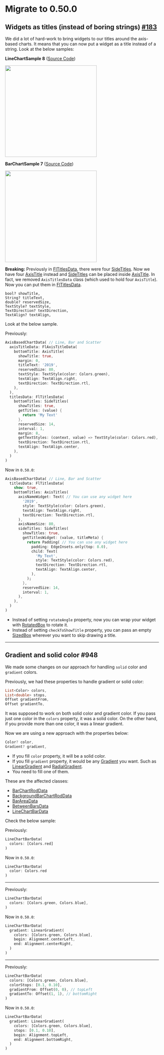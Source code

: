 # Migrate to 0.50.0

## Widgets as titles (instead of boring strings) [#183](https://github.com/imaNNeoFighT/fl_chart/issues/183)
We did a lot of hard-work to bring widgets to our titles around the axis-based charts.
It means that you can now put a widget as a title instead of a string.
Look at the below samples:

**LineChartSample 8** ([Source Code](https://github.com/imaNNeoFighT/fl_chart/blob/master/example/lib/line_chart/samples/line_chart_sample8.dart))

<img src="https://github.com/imaNNeoFighT/fl_chart/raw/master/repo_files/images/line_chart/line_chart_sample_8.png" width="300" >

**BarChartSample 7** ([Source Code](https://github.com/imaNNeoFighT/fl_chart/blob/master/example/lib/bar_chart/samples/bar_chart_sample7.dart))

<img src="https://github.com/imaNNeoFighT/fl_chart/raw/master/repo_files/images/bar_chart/bar_chart_sample_7.gif" width="300" >

**Breaking:**
Previously in [FlTitlesData](https://github.com/imaNNeoFighT/fl_chart/blob/master/repo_files/documentations/base_chart.md#FlTitlesData), there were four [SideTitles](https://github.com/imaNNeoFighT/fl_chart/blob/master/repo_files/documentations/base_chart.md#sidetitles). Now we have four [AxisTitle](https://github.com/imaNNeoFighT/fl_chart/blob/master/repo_files/documentations/base_chart.md#axistitle) instead and [SideTitles](https://github.com/imaNNeoFighT/fl_chart/blob/master/repo_files/documentations/base_chart.md#sidetitles) can be placed inside [AxisTitle](https://github.com/imaNNeoFighT/fl_chart/blob/master/repo_files/documentations/base_chart.md#AxisTitle).
In fact, we removed `AxisTitlesData` class (which used to hold four `AxisTitle`). Now you can put them in [FlTitlesData](https://github.com/imaNNeoFighT/fl_chart/blob/master/repo_files/documentations/base_chart.md#fltitlesdata).

    bool? showTitle,
    String? titleText,
    double? reservedSize,
    TextStyle? textStyle,
    TextDirection? textDirection,
    TextAlign? textAlign,

Look at the below sample.

Previously:
```dart
AxisBasedChartData( // Line, Bar and Scatter
  axisTitleData: FlAxisTitleData(
    bottomTitle: AxisTitle(
      showTitle: true,
      margin: 0,
      titleText: '2019',
      reservedSize: 80,
      textStyle: TextStyle(color: Colors.green),
      textAlign: TextAlign.right,
      textDirection: TextDirection.rtl,
    ),
  ),
  titlesData: FlTitlesData(
    bottomTitles: SideTitles(
      showTitles: true,
      getTitles: (value) {
        return 'My Text'
      },
      reservedSize: 14,
      interval: 1,
      margin: 8,
      getTextStyles: (context, value) => TextStyle(color: Colors.red),
      textDirection: TextDirection.rtl,
      textAlign: TextAlign.center,
    ),
  )
)
```

Now in `0.50.0`:
```dart
AxisBasedChartData( // Line, Bar and Scatter
  titlesData: FlTitlesData(
    show: true,
    bottomTitles: AxisTitles(
      axisNameWidget: Text( // You can use any widget here
        '2019',
        style: TextStyle(color: Colors.green),
        textAlign: TextAlign.right,
        textDirection: TextDirection.rtl,
      ),
      axisNameSize: 80,
      sideTitles: SideTitles(
        showTitles: true,
        getTitlesWidget: (value, titleMeta) {
          return Padding( // You can use any widget here
            padding: EdgeInsets.only(top: 8.0),
            child: Text(
              'My Text',
              style: TextStyle(color: Colors.red),
              textDirection: TextDirection.rtl,
              textAlign: TextAlign.center,
            ),
          );
        },
        reservedSize: 14,
        interval: 1,
      ),
    ),
  )
)
```

* Instead of setting `rotateAngle` property, now you can wrap your widget with [RotatedBox](https://api.flutter.dev/flutter/widgets/RotatedBox-class.html) to rotate it.
* Instead of setting `checkToShowTitle` property, you can pass an empty [SizedBox](https://api.flutter.dev/flutter/widgets/SizedBox-class.html) wherever you want to skip drawing a title.

-----

## Gradient and solid color #948
We made some changes on our approach for handling `solid` color and `gradient` colors.

Previously, we had these properties to handle gradient or solid color:
```dart
List<Color> colors,
List<double> stops,
Offset gradientFrom,
Offset gradientTo,
```
It was supposed to work on both solid color and gradient color. 
If you pass just one color in the `colors` property, it was a solid color. 
On the other hand, if you provide more than one color, it was a linear gradient.

Now we are using a new approach with the properties below:
```dart
Color? color,
Gradient? gradient,
```

* If you fill `color` property, it will be a solid color.
* If you fill `gradient` property, it would be any [Gradient](https://api.flutter.dev/flutter/dart-ui/Gradient-class.html) you want. Such as [LinearGradient](https://api.flutter.dev/flutter/painting/LinearGradient-class.html) and [RadialGradient](https://api.flutter.dev/flutter/painting/RadialGradient-class.html).
* You need to fill one of them.

These are the affected classes:
* [BarChartRodData](https://github.com/imaNNeoFighT/fl_chart/blob/master/repo_files/documentations/bar_chart.md#barchartroddata)
* [BackgroundBarChartRodData](https://github.com/imaNNeoFighT/fl_chart/blob/master/repo_files/documentations/bar_chart.md#backgroundbarchartroddata)
* [BarAreaData](https://github.com/imaNNeoFighT/fl_chart/blob/master/repo_files/documentations/line_chart.md#BarAreaData)
* [BetweenBarsData](https://github.com/imaNNeoFighT/fl_chart/blob/master/repo_files/documentations/line_chart.md#betweenbarsdata)
* [LineChartBarData](https://github.com/imaNNeoFighT/fl_chart/blob/master/repo_files/documentations/line_chart.md#linechartbardata)

Check the below sample:

Previously:
```dart
LineChartBarData(
  colors: [Colors.red]
)
```

Now in `0.50.0`:
```dart
LineChartBarData(
  color: Colors.red
)
```
-----
Previously:
```dart
LineChartBarData(
  colors: [Colors.green, Colors.blue],
)
```

Now in `0.50.0`:
```dart
LineChartBarData(
  gradient: LinearGradient(
    colors: [Colors.green, Colors.blue],
    begin: Alignment.centerLeft,
    end: Alignment.centerRight,
  )
)
```
-----
Previously:
```dart
LineChartBarData(
  colors: [Colors.green, Colors.blue],
  colorStops: [0.1, 0.10],
  gradientFrom: Offset(0, 0), // topLeft
  gradientTo: Offset(1, 1), // bottomRight
)
```

Now in `0.50.0`:
```dart
LineChartBarData(
  gradient: LinearGradient(
    colors: [Colors.green, Colors.blue],
    stops: [0.1, 0.10],
    begin: Alignment.topLeft,
    end: Alignment.bottomRight,
  )
)
```